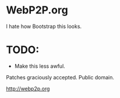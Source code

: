 # WebP2P.org

I hate how Bootstrap this looks.

# TODO:

* Make this less awful.

Patches graciously accepted.
Public domain.

http://webp2p.org
